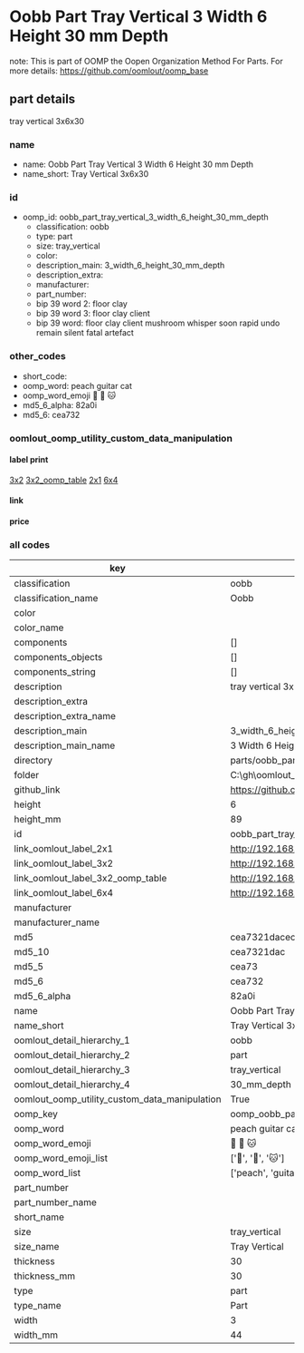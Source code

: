 # Oobb Part Tray Vertical 3 Width 6 Height 30 mm Depth  

note: This is part of OOMP the Oopen Organization Method For Parts. For more details: https://github.com/oomlout/oomp_base

##  part details
  



tray vertical 3x6x30



### name
* name: Oobb Part Tray Vertical 3 Width 6 Height 30 mm Depth
* name_short: Tray Vertical 3x6x30 
### id
* oomp_id: oobb_part_tray_vertical_3_width_6_height_30_mm_depth
  * classification: oobb
  * type: part
  * size: tray_vertical
  * color: 
  * description_main: 3_width_6_height_30_mm_depth
  * description_extra: 
  * manufacturer: 
  * part_number: 
  * bip 39 word 2: floor clay
  * bip 39 word 3: floor clay client
  * bip 39 word: floor clay client mushroom whisper soon rapid undo remain silent fatal artefact

### other_codes
* short_code: 
* oomp_word: peach guitar cat
* oomp_word_emoji :peach: :guitar: :cat:
* md5_6_alpha: 82a0i
* md5_6: cea732






### oomlout_oomp_utility_custom_data_manipulation
#### label print
[3x2](http://192.168.1.245:1112/?label=oomp%2082a0i)
[3x2_oomp_table](http://192.168.1.108:1112/?label=oomp%2082a0i)
[2x1](http://192.168.1.242:1112/?label=oomp%2082a0i)
[6x4](http://192.168.1.55:1112/?label=oomp%2082a0i)    

#### link

                              

#### price







### all codes 
| key | value |  
| --- | --- |  
| classification | oobb |  
| classification_name | Oobb |  
| color |  |  
| color_name |  |  
| components | [] |  
| components_objects | [] |  
| components_string | [] |  
| description | tray vertical 3x6x30 |  
| description_extra |  |  
| description_extra_name |  |  
| description_main | 3_width_6_height_30_mm_depth |  
| description_main_name | 3 Width 6 Height 30 mm Depth |  
| directory | parts/oobb_part_tray_vertical_3_width_6_height_30_mm_depth |  
| folder | C:\gh\oomlout_oobb_version_4_generated_parts\parts\oobb_part_tray_vertical_3_width_6_height_30_mm_depth |  
| github_link | https://github.com/oomlout/oomlout_oomp_part_src/tree/main/parts/oobb_part_tray_vertical_3_width_6_height_30_mm_depth |  
| height | 6 |  
| height_mm | 89 |  
| id | oobb_part_tray_vertical_3_width_6_height_30_mm_depth |  
| link_oomlout_label_2x1 | http://192.168.1.242:1112/?label=oomp%2082a0i |  
| link_oomlout_label_3x2 | http://192.168.1.245:1112/?label=oomp%2082a0i |  
| link_oomlout_label_3x2_oomp_table | http://192.168.1.108:1112/?label=oomp%2082a0i |  
| link_oomlout_label_6x4 | http://192.168.1.55:1112/?label=oomp%2082a0i |  
| manufacturer |  |  
| manufacturer_name |  |  
| md5 | cea7321dacecf63f3d7d491c558a8acb |  
| md5_10 | cea7321dac |  
| md5_5 | cea73 |  
| md5_6 | cea732 |  
| md5_6_alpha | 82a0i |  
| name | Oobb Part Tray Vertical 3 Width 6 Height 30 mm Depth |  
| name_short | Tray Vertical 3x6x30  |  
| oomlout_detail_hierarchy_1 | oobb |  
| oomlout_detail_hierarchy_2 | part |  
| oomlout_detail_hierarchy_3 | tray_vertical |  
| oomlout_detail_hierarchy_4 | 30_mm_depth |  
| oomlout_oomp_utility_custom_data_manipulation | True |  
| oomp_key | oomp_oobb_part_tray_vertical_3_width_6_height_30_mm_depth |  
| oomp_word | peach guitar cat |  
| oomp_word_emoji | :peach: :guitar: :cat: |  
| oomp_word_emoji_list | [':peach:', ':guitar:', ':cat:'] |  
| oomp_word_list | ['peach', 'guitar', 'cat'] |  
| part_number |  |  
| part_number_name |  |  
| short_name |  |  
| size | tray_vertical |  
| size_name | Tray Vertical |  
| thickness | 30 |  
| thickness_mm | 30 |  
| type | part |  
| type_name | Part |  
| width | 3 |  
| width_mm | 44 |  
